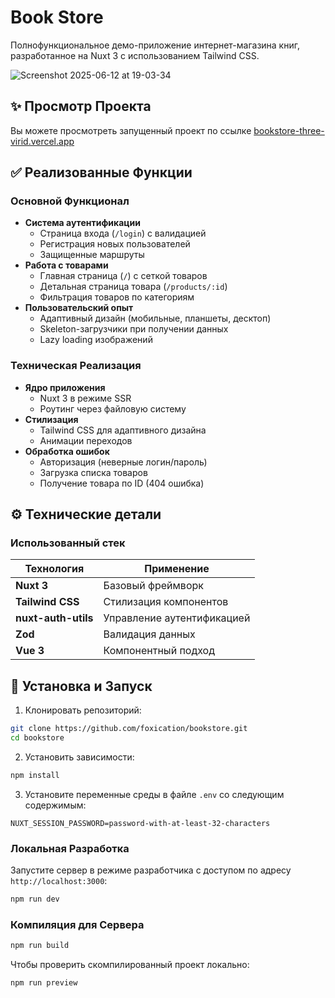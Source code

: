 # Book Store

Полнофункциональное демо-приложение интернет-магазина книг, разработанное на Nuxt 3 с использованием Tailwind CSS.

![Screenshot 2025-06-12 at 19-03-34 ](https://github.com/user-attachments/assets/d4889cdb-300d-47cf-8d2b-baff4d49b96f)

## ✨ Просмотр Проекта

Вы можете просмотреть запущенный проект по ссылке [bookstore-three-virid.vercel.app](https://bookstore-three-virid.vercel.app/)

## ✅ Реализованные Функции

### Основной Функционал

- **Система аутентификации**
  - Страница входа (`/login`) с валидацией
  - Регистрация новых пользователей
  - Защищенные маршруты
- **Работа с товарами**
  - Главная страница (`/`) с сеткой товаров
  - Детальная страница товара (`/products/:id`)
  - Фильтрация товаров по категориям
- **Пользовательский опыт**
  - Адаптивный дизайн (мобильные, планшеты, десктоп)
  - Skeleton-загрузчики при получении данных
  - Lazy loading изображений

### Техническая Реализация

- **Ядро приложения**
  - Nuxt 3 в режиме SSR
  - Роутинг через файловую систему
- **Стилизация**
  - Tailwind CSS для адаптивного дизайна
  - Анимации переходов
- **Обработка ошибок**
  - Авторизация (неверные логин/пароль)
  - Загрузка списка товаров
  - Получение товара по ID (404 ошибка)

## ⚙️ Технические детали

### Использованный стек

| Технология | Применение |
|------------|------------|
| **Nuxt 3** | Базовый фреймворк |
| **Tailwind CSS** | Стилизация компонентов |
| **nuxt-auth-utils** | Управление аутентификацией |
| **Zod** | Валидация данных |
| **Vue 3** | Компонентный подход |

## 🔧 Установка и Запуск

1. Клонировать репозиторий:

```bash
git clone https://github.com/foxication/bookstore.git
cd bookstore
```

2. Установить зависимости:

```bash
npm install
```

3. Установите переменные среды в файле `.env` со следующим содержимым:

```.env
NUXT_SESSION_PASSWORD=password-with-at-least-32-characters
```

### Локальная Разработка

Запустите сервер в режиме разработчика с доступом по адресу `http://localhost:3000`:

```bash
npm run dev
```

### Компиляция для Сервера

```bash
npm run build
```

Чтобы проверить скомпилированный проект локально:

```bash
npm run preview
```
